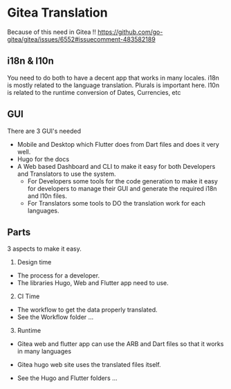 # Gitea Translation


Because of this need in Gitea !!
https://github.com/go-gitea/gitea/issues/6552#issuecomment-483582189

## i18n & l10n

You need to do both to have a decent app that works in many locales.
i18n is mostly related to the language translation. Plurals is important here.
l10n is related to the runtime conversion of Dates, Currencies, etc

## GUI

There are 3 GUI's needed
- Mobile and Desktop which Flutter does from Dart files and does it very well.
- Hugo for the docs
- A Web based Dashboard and CLI to make it easy for both Developers and Translators to use the system.
	- For Developers some tools for the code generation to make it easy for developers to manage their GUI and generate the required i18n and l10n files.
	- For Translators some tools to DO the translation work for each languages.

## Parts

3 aspects to make it easy.

1. Design time
- The process for a developer.
- The libraries Hugo, Web and Flutter app need to use.

2. CI Time

- The workflow to get the data properly translated.
- See the Workflow folder ...

3. Runtime

- Gitea web and flutter app can use the ARB and Dart files so that it works in many languages
- Gitea hugo web site uses the translated files itself.

- See the Hugo and Flutter folders ...


